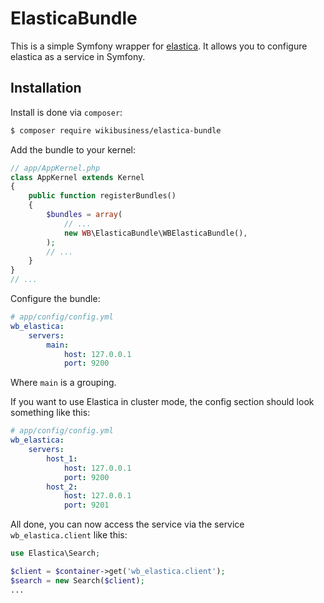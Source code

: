 # ElasticaBundle

This is a simple Symfony wrapper for [elastica](http://elastica.io/). It allows you to configure elastica as a service in Symfony.

## Installation

Install is done via `composer`:

```zsh
$ composer require wikibusiness/elastica-bundle
```

Add the bundle to your kernel:

```php
// app/AppKernel.php
class AppKernel extends Kernel
{
    public function registerBundles()
    {
        $bundles = array(
            // ...
            new WB\ElasticaBundle\WBElasticaBundle(),
        );
        // ...
    }
}
// ...
```

Configure the bundle:

```yaml
# app/config/config.yml
wb_elastica:
    servers:
        main:
            host: 127.0.0.1
            port: 9200
```

Where `main` is a grouping.

If you want to use Elastica in cluster mode, the config section should look something like this:

```yaml
# app/config/config.yml
wb_elastica:
    servers:
        host_1:
            host: 127.0.0.1
            port: 9200
        host_2:
            host: 127.0.0.1
            port: 9201
```

All done, you can now access the service via the service `wb_elastica.client` like this:

```php
use Elastica\Search;

$client = $container->get('wb_elastica.client');
$search = new Search($client);
...
```
